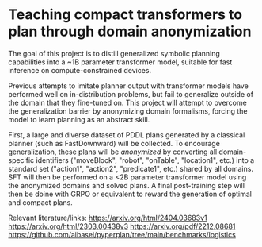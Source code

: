 # Teaching compact transformers to plan through domain anonymization

The goal of this project is to distill generalized symbolic planning capabilities into a ~1B parameter transformer model, suitable for fast inference on compute-constrained devices.

Previous attempts to imitate planner output with transformer models have performed well on in-distribution problems, but fail to generalize outside of the domain that they fine-tuned on. This project will attempt to overcome the generalization barrier by anonymizing domain formalisms, forcing the model to learn planning as an abstract skill.

First, a large and diverse dataset of PDDL plans generated by a classical planner (such as FastDownward) will be collected. To encourage generalization, these plans will be *anonymized* by converting all domain-specific identifiers ("moveBlock", "robot", "onTable", "location1", etc.) into a standard set ("action1", "action2", "predicate1", etc.) shared by all domains. 
SFT will then be performed on a <2B parameter transformer model using the anonymized domains and solved plans.
A final post-training step will then be doine with GRPO or equivalent to reward the generation of optimal and compact plans.


Relevant literature/links:
https://arxiv.org/html/2404.03683v1
https://arxiv.org/html/2303.00438v3
https://arxiv.org/pdf/2212.08681
https://github.com/aibasel/pyperplan/tree/main/benchmarks/logistics
